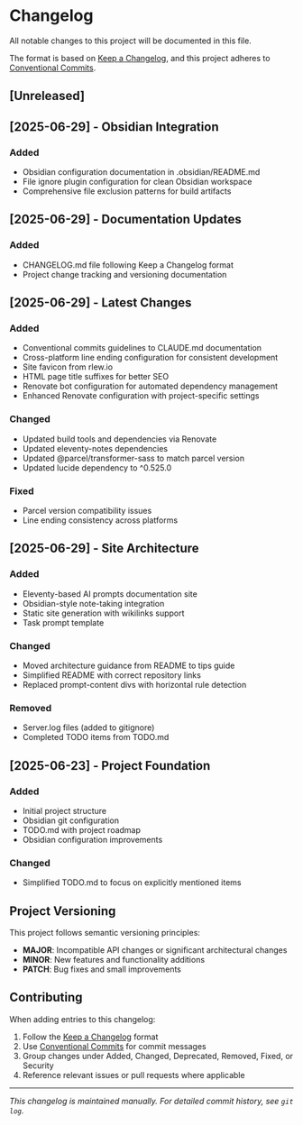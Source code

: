 # Changelog

All notable changes to this project will be documented in this file.

The format is based on [Keep a Changelog](https://keepachangelog.com/en/1.0.0/),
and this project adheres to [Conventional Commits](https://conventionalcommits.org/).

## [Unreleased]

## [2025-06-29] - Obsidian Integration

### Added
- Obsidian configuration documentation in .obsidian/README.md
- File ignore plugin configuration for clean Obsidian workspace
- Comprehensive file exclusion patterns for build artifacts

## [2025-06-29] - Documentation Updates

### Added
- CHANGELOG.md file following Keep a Changelog format
- Project change tracking and versioning documentation

## [2025-06-29] - Latest Changes

### Added
- Conventional commits guidelines to CLAUDE.md documentation
- Cross-platform line ending configuration for consistent development
- Site favicon from rlew.io
- HTML page title suffixes for better SEO
- Renovate bot configuration for automated dependency management
- Enhanced Renovate configuration with project-specific settings

### Changed
- Updated build tools and dependencies via Renovate
- Updated eleventy-notes dependencies
- Updated @parcel/transformer-sass to match parcel version
- Updated lucide dependency to ^0.525.0

### Fixed
- Parcel version compatibility issues
- Line ending consistency across platforms

## [2025-06-29] - Site Architecture

### Added
- Eleventy-based AI prompts documentation site
- Obsidian-style note-taking integration
- Static site generation with wikilinks support
- Task prompt template

### Changed
- Moved architecture guidance from README to tips guide
- Simplified README with correct repository links
- Replaced prompt-content divs with horizontal rule detection

### Removed
- Server.log files (added to gitignore)
- Completed TODO items from TODO.md

## [2025-06-23] - Project Foundation

### Added
- Initial project structure
- Obsidian git configuration
- TODO.md with project roadmap
- Obsidian configuration improvements

### Changed
- Simplified TODO.md to focus on explicitly mentioned items

## Project Versioning

This project follows semantic versioning principles:
- **MAJOR**: Incompatible API changes or significant architectural changes
- **MINOR**: New features and functionality additions
- **PATCH**: Bug fixes and small improvements

## Contributing

When adding entries to this changelog:
1. Follow the [Keep a Changelog](https://keepachangelog.com/) format
2. Use [Conventional Commits](https://conventionalcommits.org/) for commit messages
3. Group changes under Added, Changed, Deprecated, Removed, Fixed, or Security
4. Reference relevant issues or pull requests where applicable

---

*This changelog is maintained manually. For detailed commit history, see `git log`.*